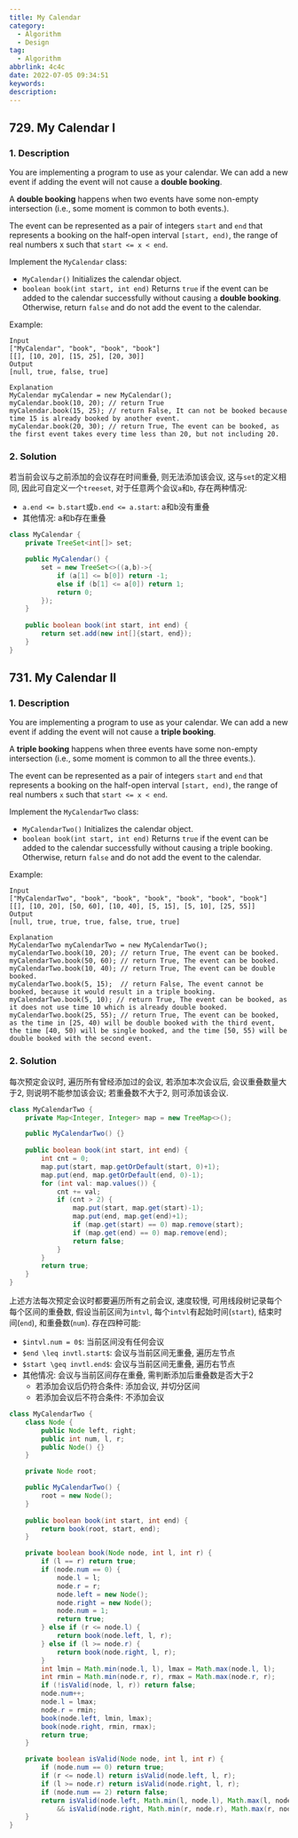```yaml
---
title: My Calendar
category:
  - Algorithm
  - Design
tag:
  - Algorithm
abbrlink: 4c4c
date: 2022-07-05 09:34:51
keywords:
description:
---
```


## 729. My Calendar I
### 1. Description
You are implementing a program to use as your calendar. We can add a new event if adding the event will not cause a **double booking**.

A **double booking** happens when two events have some non-empty intersection (i.e., some moment is common to both events.).

The event can be represented as a pair of integers `start` and `end` that represents a booking on the half-open interval `[start, end)`, the range of real numbers x such that `start <= x < end`.

Implement the `MyCalendar` class:
* `MyCalendar()` Initializes the calendar object.
* `boolean book(int start, int end)` Returns `true` if the event can be added to the calendar successfully without causing a **double booking**. Otherwise, return `false` and do not add the event to the calendar.

Example:
```
Input
["MyCalendar", "book", "book", "book"]
[[], [10, 20], [15, 25], [20, 30]]
Output
[null, true, false, true]

Explanation
MyCalendar myCalendar = new MyCalendar();
myCalendar.book(10, 20); // return True
myCalendar.book(15, 25); // return False, It can not be booked because time 15 is already booked by another event.
myCalendar.book(20, 30); // return True, The event can be booked, as the first event takes every time less than 20, but not including 20.
```

### 2. Solution
若当前会议与之前添加的会议存在时间重叠, 则无法添加该会议, 这与`set`的定义相同, 因此可自定义一个`treeset`, 对于任意两个会议`a`和`b`, 存在两种情况:
* `a.end <= b.start`或`b.end <= a.start`: a和b没有重叠
* 其他情况: a和b存在重叠

```java
class MyCalendar {
    private TreeSet<int[]> set;

    public MyCalendar() {
        set = new TreeSet<>((a,b)->{
            if (a[1] <= b[0]) return -1;
            else if (b[1] <= a[0]) return 1;
            return 0;
        });
    }
    
    public boolean book(int start, int end) {
        return set.add(new int[]{start, end});
    }
}
```


## 731. My Calendar II
### 1. Description
You are implementing a program to use as your calendar. We can add a new event if adding the event will not cause a **triple booking**.

A **triple booking** happens when three events have some non-empty intersection (i.e., some moment is common to all the three events.).

The event can be represented as a pair of integers `start` and `end` that represents a booking on the half-open interval `[start, end)`, the range of real numbers `x` such that `start <= x < end`.

Implement the `MyCalendarTwo` class:
* `MyCalendarTwo()` Initializes the calendar object.
* `boolean book(int start, int end)` Returns `true` if the event can be added to the calendar successfully without causing a triple booking. Otherwise, return `false` and do not add the event to the calendar.

Example:
```
Input
["MyCalendarTwo", "book", "book", "book", "book", "book", "book"]
[[], [10, 20], [50, 60], [10, 40], [5, 15], [5, 10], [25, 55]]
Output
[null, true, true, true, false, true, true]

Explanation
MyCalendarTwo myCalendarTwo = new MyCalendarTwo();
myCalendarTwo.book(10, 20); // return True, The event can be booked. 
myCalendarTwo.book(50, 60); // return True, The event can be booked. 
myCalendarTwo.book(10, 40); // return True, The event can be double booked. 
myCalendarTwo.book(5, 15);  // return False, The event cannot be booked, because it would result in a triple booking.
myCalendarTwo.book(5, 10); // return True, The event can be booked, as it does not use time 10 which is already double booked.
myCalendarTwo.book(25, 55); // return True, The event can be booked, as the time in [25, 40) will be double booked with the third event, the time [40, 50) will be single booked, and the time [50, 55) will be double booked with the second event.
```

### 2. Solution
每次预定会议时, 遍历所有曾经添加过的会议, 若添加本次会议后, 会议重叠数量大于2, 则说明不能参加该会议; 若重叠数不大于2, 则可添加该会议.
```java
class MyCalendarTwo {
    private Map<Integer, Integer> map = new TreeMap<>();

    public MyCalendarTwo() {}
    
    public boolean book(int start, int end) {
        int cnt = 0;
        map.put(start, map.getOrDefault(start, 0)+1);
        map.put(end, map.getOrDefault(end, 0)-1);
        for (int val: map.values()) {
            cnt += val;
            if (cnt > 2) {
                map.put(start, map.get(start)-1);
                map.put(end, map.get(end)+1);
                if (map.get(start) == 0) map.remove(start);
                if (map.get(end) == 0) map.remove(end);
                return false;
            }
        }
        return true;
    }
}
```
上述方法每次预定会议时都要遍历所有之前会议, 速度较慢, 可用线段树记录每个每个区间的重叠数, 假设当前区间为`intvl`, 每个`intvl`有起始时间(`start`), 结束时间(`end`), 和重叠数(`num`). 存在四种可能:
* `$intvl.num = 0$`: 当前区间没有任何会议
* `$end \leq invtl.start$`: 会议与当前区间无重叠, 遍历左节点
* `$start \geq invtl.end$`: 会议与当前区间无重叠, 遍历右节点
* 其他情况: 会议与当前区间存在重叠, 需判断添加后重叠数是否大于2
    * 若添加会议后仍符合条件: 添加会议, 并切分区间
    * 若添加会议后不符合条件: 不添加会议

```java
class MyCalendarTwo {
    class Node {
        public Node left, right;
        public int num, l, r;
        public Node() {}
    }

    private Node root;

    public MyCalendarTwo() {
        root = new Node();
    }
    
    public boolean book(int start, int end) {
        return book(root, start, end);
    }

    private boolean book(Node node, int l, int r) {
        if (l == r) return true;
        if (node.num == 0) {
            node.l = l;
            node.r = r;
            node.left = new Node();
            node.right = new Node();
            node.num = 1;
            return true;
        } else if (r <= node.l) {
            return book(node.left, l, r); 
        } else if (l >= node.r) {
            return book(node.right, l, r);
        }
        int lmin = Math.min(node.l, l), lmax = Math.max(node.l, l);
        int rmin = Math.min(node.r, r), rmax = Math.max(node.r, r);
        if (!isValid(node, l, r)) return false;
        node.num++;
        node.l = lmax;
        node.r = rmin;
        book(node.left, lmin, lmax);
        book(node.right, rmin, rmax);
        return true;
    }

    private boolean isValid(Node node, int l, int r) {
        if (node.num == 0) return true;
        if (r <= node.l) return isValid(node.left, l, r);
        if (l >= node.r) return isValid(node.right, l, r);
        if (node.num == 2) return false;
        return isValid(node.left, Math.min(l, node.l), Math.max(l, node.l)) 
            && isValid(node.right, Math.min(r, node.r), Math.max(r, node.r));
    }
}
```
